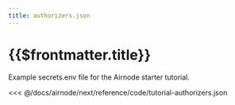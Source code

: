 ```yaml
---
title: authorizers.json
---
```


# {{$frontmatter.title}}

Example secrets.env file for the Airnode starter tutorial.

<<< @/docs/airnode/next/reference/code/tutorial-authorizers.json

